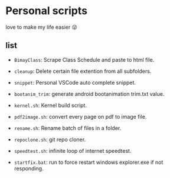 # Personal scripts

love to make my life easier 😜

## list

- `BimayClass`: Scrape Class Schedule and paste to html file.

- `cleanup`: Delete certain file extention from all subfolders.

- `snippet`: Personal VSCode auto complete snippet.

- `bootanim_trim`: generate android bootanimation trim.txt value.

- `kernel.sh`: Kernel build script.

- `pdf2image.sh`: convert every page on pdf to image file.

- `rename.sh`: Rename batch of files in a folder.

- `repoclone.sh`: git repo cloner.

- `speedtest.sh`: infinite loop of internet speedtest.

- `startfix.bat`: run to force restart windows explorer.exe if not responding.
